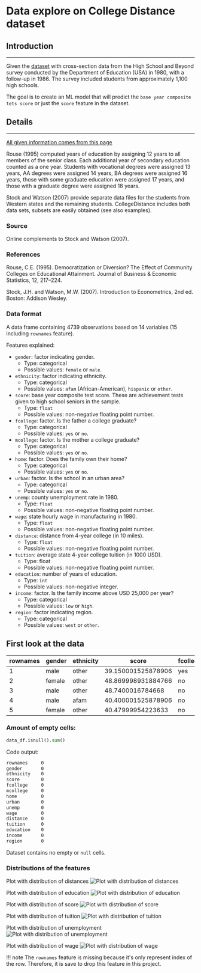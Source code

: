 # Data explore on College Distance dataset

## Introduction

---------

Given the [dataset](https://vincentarelbundock.github.io/Rdatasets/csv/AER/CollegeDistance.csv) with cross-section data
from the High School and Beyond survey conducted by the Department of Education (USA) in 1980, with a follow-up in 1986.
The survey included students from approximately 1,100 high schools.

The goal is to create an ML model that will predict the `base year composite tets score` or just the `score` feature in
the dataset.

## Details

---------

[All given information comes from this page](https://vincentarelbundock.github.io/Rdatasets/doc/AER/CollegeDistance.html)

Rouse (1995) computed years of education by assigning 12 years to all members of the senior class. Each additional year
of secondary education counted as a one year. Students with vocational degrees were assigned 13 years, AA degrees were
assigned 14 years, BA degrees were assigned 16 years, those with some graduate education were assigned 17 years, and
those with a graduate degree were assigned 18 years.

Stock and Watson (2007) provide separate data files for the students from Western states and the remaining students.
CollegeDistance includes both data sets, subsets are easily obtained (see also examples).

### Source

Online complements to Stock and Watson (2007).

### References

Rouse, C.E. (1995). Democratization or Diversion? The Effect of Community Colleges on Educational Attainment. Journal of
Business & Economic Statistics, 12, 217–224.

Stock, J.H. and Watson, M.W. (2007). Introduction to Econometrics, 2nd ed. Boston: Addison Wesley.

### Data format

A data frame containing 4739 observations based on 14 variables (15 including `rownames` feature).

Features explained:

+ `gender`: factor indicating gender.
    * Type: categorical
    * Possible values: `female` or `male`.
+ `ethnicity`: factor indicating ethnicity.
    * Type: categorical
    * Possible values: `afam` (African-American), `hispanic` or `other`.
+ `score`: base year composite test score. These are achievement tests given to high school seniors in the sample.
    * Type: `float`
    * Possible values: non-negative floating point number.
+ `fcollege`: factor. Is the father a college graduate?
    * Type: categorical
    * Possible values: `yes` or `no`.
+ `mcollege`: factor. Is the mother a college graduate?
    * Type: categorical
    * Possible values: `yes` or `no`.
+ `home`: factor. Does the family own their home?
    * Type: categorical
    * Possible values: `yes` or `no`.
+ `urban`: factor. Is the school in an urban area?
    * Type: categorical
    * Possible values: `yes` or `no`.
+ `unemp`: county unemployment rate in 1980.
    * Type: `float`
    * Possible values: non-negative floating point number.
+ `wage`: state hourly wage in manufacturing in 1980.
    * Type: `float`
    * Possible values: non-negative floating point number.
+ `distance`: distance from 4-year college (in 10 miles).
    * Type: `float`
    * Possible values: non-negative floating point number.
+ `tuition`: average state 4-year college tuition (in 1000 USD).
    * Type: float
    * Possible values: non-negative floating point number.
+ `education`: number of years of education.
    * Type: `int`
    * Possible values: non-negative integer.
+ `income`: factor. Is the family income above USD 25,000 per year?
    * Type: categorical
    * Possible values: `low` or `high`.
+ `region`: factor indicating region.
    * Type: categorical
    * Possible values: `west` or `other`.

## First look at the data

| rownames | gender | ethnicity | score              | fcollege | mcollege | home | urban | unemp             | wage             | distance            | tuition            | education | income | region |
|----------|--------|-----------|--------------------|----------|----------|------|-------|-------------------|------------------|---------------------|--------------------|-----------|--------|--------|
| 1        | male   | other     | 39.150001525878906 | yes      | no       | yes  | yes   | 6.199999809265137 | 8.09000015258789 | 0.20000000298023224 | 0.8891500234603882 | 12        | high   | other  |
| 2        | female | other     | 48.869998931884766 | no       | no       | yes  | yes   | 6.199999809265137 | 8.09000015258789 | 0.20000000298023224 | 0.8891500234603882 | 12        | low    | other  |
| 3        | male   | other     | 48.7400016784668   | no       | no       | yes  | yes   | 6.199999809265137 | 8.09000015258789 | 0.20000000298023224 | 0.8891500234603882 | 12        | low    | other  |
| 4        | male   | afam      | 40.400001525878906 | no       | no       | yes  | yes   | 6.199999809265137 | 8.09000015258789 | 0.20000000298023224 | 0.8891500234603882 | 12        | low    | other  |
| 5        | female | other     | 40.47999954223633  | no       | no       | no   | yes   | 5.599999904632568 | 8.09000015258789 | 0.4000000059604645  | 0.8891500234603882 | 13        | low    | other  |

### Amount of empty cells:

``` py linenums="1"
data_df.isnull().sum()
```
Code output:
``` markdown
rownames     0
gender       0
ethnicity    0
score        0
fcollege     0
mcollege     0
home         0
urban        0
unemp        0
wage         0
distance     0
tuition      0
education    0
income       0
region       0
```

Dataset contains no empty or `null` cells.

### Distributions of the features

Plot with distribution of distances
![Plot with distribution of distances](img/Distribution_of_distance.png)

Plot with distribution of education
![Plot with distribution of education](img/Distribution_of_education.png)

Plot with distribution of score
![Plot with distribution of score](img/Distribution_of_score.png)

Plot with distribution of tuition
![Plot with distribution of tuition](img/Distribution_of_tuition.png)

Plot with distribution of unemployment
![Plot with distribution of unemployment](img/Distribution_of_unemp.png)

Plot with distribution of wage
![Plot with distribution of wage](img/Distribution_of_wage.png)

!!! note
    The `rownames` feature is missing because it's only represent index of the row. Therefore, it is save to drop this feature in this project.